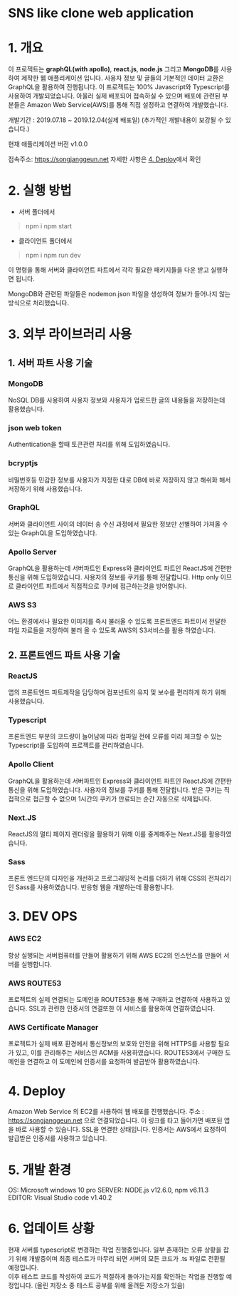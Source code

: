 # SNS like clone web application

# 1. 개요 
이 프로젝트는 **graphQL(with apollo)**, **react.js**, **node.js** 그리고 **MongoDB**를 사용하여 제작한 웹 애플리케이션 입니다.
사용자 정보 및 글들의 기본적인 데이터 교환은 GraphQL을 활용하여 진행됩니다. 이 프로젝트는 100% Javascript와 Typescript를 사용하여 개발되었습니다. 아울러 실제 배포되어 접속하실 수 있으며 배포에 관련된 부분들은 Amazon Web Service(AWS)를 통해 직접 설정하고 연결하여 개발했습니다.

개발기간 : 2019.07.18 ~ 2019.12.04(실제 배포일)
(추가적인 개발내용이 보강될 수 있습니다.)

현재 애플리케이션 버전 v1.0.0

접속주소: <https://songjanggeun.net>
자세한 사항은 [4. Deploy](#4-deploy)에서 확인
# 2. 실행 방법
- 서버 폴더에서
>npm i
>npm start

- 클라이언트 폴더에서
>npm i
>npm run dev

이 명령을 통해 서버와 클라이언트 파트에서 각각 필요한 패키지들을 다운 받고 실행하면 됩니다. 

MongoDB와 관련된 파일들은 nodemon.json 파일을 생성하여 정보가 들어나지 않는 방식으로 처리했습니다.

# 3. 외부 라이브러리 사용
## 1. 서버 파트 사용 기술
### MongoDB 
NoSQL DB를 사용하여 사용자 정보와 사용자가 업로드한 글의 내용들을 저장하는데 활용했습니다. 

### json web token
Authentication을 할때 토큰관련 처리를 위해 도입하였습니다.

###  bcryptjs
비밀번호등 민감한 정보를 사용자가 지정한 대로 DB에 바로 저장하지 않고 해쉬화 해서 저장하기 위해 사용했습니다.

###  GraphQL
서버와 클라이언트 사이의 데이터 송 수신 과정에서 필요한 정보만 선별하여 가져올 수 있는 GraphQL을 도입하였습니다.

###  Apollo Server
GraphQL을 활용하는데 서버파트인 Express와 클라이언트 파트인 ReactJS에 간편한 통신을 위해 도입하였습니다. 사용자의 정보를 쿠키를 통해 전달합니다. Http only 이므로 클라이언트 파트에서 직접적으로 쿠키에 접근하는것을 방어합니다.

###  AWS S3
어느 환경에서나 필요한 이미지를 즉시 불러올 수 있도록 프론트엔드 파트이서 전달한 파일 자료들을 저장하여 불러 올 수 있도록 AWS의 S3서비스를 활용 하였습니다.

## 2. 프론트엔드 파트 사용 기술
### ReactJS
앱의 프론트엔드 파트제작을 담당하며 컴포넌트의 유지 및 보수를 편리하게 하기 위해 사용했습니다.

### Typescript
프론트엔드 부분의 코드량이 늘어남에 따라 컴파일 전에 오류를 미리 체크할 수 있는 Typescript를 도입하여 프로젝트를 관리하였습니다.

### Apollo Client
GraphQL을 활용하는데 서버파트인 Express와 클라이언트 파트인 ReactJS에 간편한 통신을 위해 도입하였습니다. 사용자의 정보를 쿠키를 통해 전달합니다. 받은 쿠키는 직접적으로 접근할 수 없으며 1시간의 쿠키가 만료되는 순간 자동으로 삭제됩니다.

### Next.JS
ReactJS의 멀티 페이지 렌더링을 활용하기 위해 이를 중계해주는 Next.JS를 활용하였습니다.

### Sass
프론트 엔드단의 디자인을 개선하고 프로그래밍적 논리를 더하기 위해 CSS의 전처리기인 Sass를 사용하였습니다. 반응형 웹을 개발하는데 활용합니다.

#  3. DEV OPS
### AWS EC2
항상 실행되는 서버컴퓨터를 만들어 활용하기 위해 AWS EC2의 인스턴스를 만들어 서버를 실행합니다.

### AWS ROUTE53
프로젝트의 실제 연결되는 도메인을 ROUTE53을 통해 구매하고 연결하여 사용하고 있습니다. SSL과 관련한 인증서의 연결또한 이 서비스를 활용하여 연결하였습니다.

### AWS Certificate Manager
프로젝트가 실제 배포 환경에서 통신정보의 보호와 안전을 위해 HTTPS를 사용할 필요가 있고, 이를 관리해주는 서비스인 ACM을 사용하였습니다. ROUTE53에서 구매한 도메인을 연결하고 이 도메인에 인증서를 요청하여 발급받아 활용하였습니다.

# 4. Deploy
Amazon Web Service 의 EC2를 사용하여 웹 배포를 진행했습니다. 
주소 : <https://songjanggeun.net> 으로 연결되었습니다. 
이 링크를 타고 들어가면 배포된 앱을 바로 사용할 수 있습니다. 
SSL을 연결한 상태입니다.
인증서는 AWS에서 요청하여 발급받은 인증서를 사용하고 있습니다.

# 5. 개발 환경
OS: Microsoft windows 10 pro
SERVER: NODE.js v12.6.0, npm v6.11.3
EDITOR: Visual Studio code v1.40.2

# 6. 업데이트 상황
현재 서버를 typescript로 변경하는 작업 진행중입니다. 일부 존재하는 오류 상황을 잡기 위해 개발중이며 최종 테스트가 마무리 되면 서버의 모든 코드가 .ts 파일로 전환될 예정입니다.  
이후 테스트 코드를 작성하여 코드가 적절하게 돌아가는지를 확인하는 작업을 진행할 예정입니다. (올린 저장소 중 테스트 공부를 위해 올려둔 저장소가 있음)